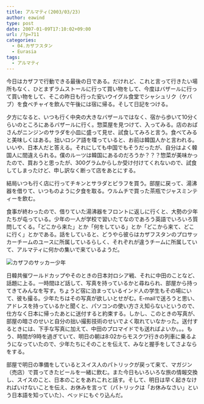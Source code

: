```yaml
---
title: アルマティ(2003/03/23)
author: eawind
type: post
date: 2007-01-09T17:10:02+09:00
url: /?p=711
categories:
  - 04.カザフスタン
  - Eurasia
tags:
  - アルマティ
---
```

今日はカザフで行動できる最後の日である。だけれど、これと言って行きたい場所もなく、ひとまずラムストールに行って買い物をして、今度はバザールに行って買い物をして、そこの昨日も行った安いウイグル食堂でシャシュリク（ケバブ）を食べチャイを飲んで午後には宿に帰る。そして日記をつける。

夕方になると、いつも行く中央の大きなバザールではなく、宿から歩いて10分くらいのところにあるバザールに行く。惣菜屋を見つけて、入ってみる。店のおばさんがニンジンのサラダを小皿に盛って見せ、試食してみろと言う。食べてみると美味しくはある。拙いロシア語を喋っていると、お前は韓国人かと言われる。いいや、日本人だと答える。それにしても中国でもそうだったが、自分はよく韓国人に間違えられる。僕のルーツは韓国にあるのだろうか？？？惣菜が美味かったので、買おうと思ったが、300グラムからしか受け付けてくれないので、試食してしまったけど、申し訳なく断って店をあとにする。

結局いつも行く店に行ってチキンとサラダとピラフを買う。部屋に戻って、湯沸器を借りて、いつものように夕食を取る。ウルムチで買った茶瓶でジャスミンティーを飲む。

食事が終わったので、借りていた湯沸器をフロントに返しに行くと、大勢の少年たちが屯っている。少年の一人が学校で習いたてなのであろう英語でいろいろ質問してくる。「どこから来た」とか「何をしている」とか「どこから来て、どこに行く」とかである。話をしていると、どうやら彼らはカザフスタンのプロサッカーチームのユースに所属しているらしく、それぞれが違うチームに所属していて、アルマティに何かの集いで来ているようだ。

![カザフのサッカー少年](/img/wp/2007/01/200303232127081.jpg)

日韓共催ワールドカップやそのときの日本対ロシア戦、それに中田のことなど、話題に上る。一時間ほど話して、写真を持っているかと尋ねられ、部屋から持ってきてみんなを写す。ちょうど宿に泊まっているインド人の学生もその場にいて、彼も撮る。少年たちはその写真が欲しいとせがむ。E-mailで送ろうと思い、アドレスを持っているかと聞くと、パソコンの使い方さえ知らないというので、仕方なく日本に帰ったあとに送付すると約束する。しかし、このときの写真が、部屋の暗さのせいと自分の拙い撮影技術のせいでよく取れていなかった。送付するときには、下手な写真に加えて、中田のプロマイドでも送ればよいか。。。もう、時間が9時を過ぎていて、明日の朝は8:02からモスクワ行きの列車に乗るようになっていたので、少年たちにそのことを伝えて、みなと握手をしてさよならをする。

部屋で明日の準備をしているとスイス人のパトリックが戻って来て、マガジン（売店）で買ってきたビールを一緒に飲む。また今日もいろいろな旅の情報交換し、スイスのこと、日本のことをあれこれと話す。そして、明日は早く起きなければいけないことを伝え、お休みを言って（パトリックは「お休みなさい」という日本語を知っていた）、ベッドにもぐり込んだ。
